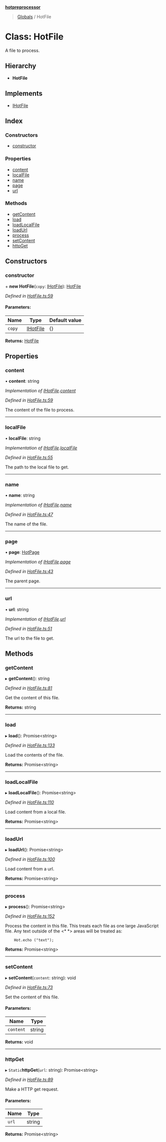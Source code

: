 **[hotpreprocessor](../README.md)**

> [Globals](../globals.md) / HotFile

# Class: HotFile

A file to process.

## Hierarchy

* **HotFile**

## Implements

* [IHotFile](../interfaces/ihotfile.md)

## Index

### Constructors

* [constructor](hotfile.md#constructor)

### Properties

* [content](hotfile.md#content)
* [localFile](hotfile.md#localfile)
* [name](hotfile.md#name)
* [page](hotfile.md#page)
* [url](hotfile.md#url)

### Methods

* [getContent](hotfile.md#getcontent)
* [load](hotfile.md#load)
* [loadLocalFile](hotfile.md#loadlocalfile)
* [loadUrl](hotfile.md#loadurl)
* [process](hotfile.md#process)
* [setContent](hotfile.md#setcontent)
* [httpGet](hotfile.md#httpget)

## Constructors

### constructor

\+ **new HotFile**(`copy`: [IHotFile](../interfaces/ihotfile.md)): [HotFile](hotfile.md)

*Defined in [HotFile.ts:59](https://github.com/OurFreeLight/HotPreprocessor/blob/5d07e7d/src/HotFile.ts#L59)*

#### Parameters:

Name | Type | Default value |
------ | ------ | ------ |
`copy` | [IHotFile](../interfaces/ihotfile.md) | {} |

**Returns:** [HotFile](hotfile.md)

## Properties

### content

•  **content**: string

*Implementation of [IHotFile](../interfaces/ihotfile.md).[content](../interfaces/ihotfile.md#content)*

*Defined in [HotFile.ts:59](https://github.com/OurFreeLight/HotPreprocessor/blob/5d07e7d/src/HotFile.ts#L59)*

The content of the file to process.

___

### localFile

•  **localFile**: string

*Implementation of [IHotFile](../interfaces/ihotfile.md).[localFile](../interfaces/ihotfile.md#localfile)*

*Defined in [HotFile.ts:55](https://github.com/OurFreeLight/HotPreprocessor/blob/5d07e7d/src/HotFile.ts#L55)*

The path to the local file to get.

___

### name

•  **name**: string

*Implementation of [IHotFile](../interfaces/ihotfile.md).[name](../interfaces/ihotfile.md#name)*

*Defined in [HotFile.ts:47](https://github.com/OurFreeLight/HotPreprocessor/blob/5d07e7d/src/HotFile.ts#L47)*

The name of the file.

___

### page

•  **page**: [HotPage](hotpage.md)

*Implementation of [IHotFile](../interfaces/ihotfile.md).[page](../interfaces/ihotfile.md#page)*

*Defined in [HotFile.ts:43](https://github.com/OurFreeLight/HotPreprocessor/blob/5d07e7d/src/HotFile.ts#L43)*

The parent page.

___

### url

•  **url**: string

*Implementation of [IHotFile](../interfaces/ihotfile.md).[url](../interfaces/ihotfile.md#url)*

*Defined in [HotFile.ts:51](https://github.com/OurFreeLight/HotPreprocessor/blob/5d07e7d/src/HotFile.ts#L51)*

The url to the file to get.

## Methods

### getContent

▸ **getContent**(): string

*Defined in [HotFile.ts:81](https://github.com/OurFreeLight/HotPreprocessor/blob/5d07e7d/src/HotFile.ts#L81)*

Get the content of this file.

**Returns:** string

___

### load

▸ **load**(): Promise\<string>

*Defined in [HotFile.ts:133](https://github.com/OurFreeLight/HotPreprocessor/blob/5d07e7d/src/HotFile.ts#L133)*

Load the contents of the file.

**Returns:** Promise\<string>

___

### loadLocalFile

▸ **loadLocalFile**(): Promise\<string>

*Defined in [HotFile.ts:110](https://github.com/OurFreeLight/HotPreprocessor/blob/5d07e7d/src/HotFile.ts#L110)*

Load content from a local file.

**Returns:** Promise\<string>

___

### loadUrl

▸ **loadUrl**(): Promise\<string>

*Defined in [HotFile.ts:100](https://github.com/OurFreeLight/HotPreprocessor/blob/5d07e7d/src/HotFile.ts#L100)*

Load content from a url.

**Returns:** Promise\<string>

___

### process

▸ **process**(): Promise\<string>

*Defined in [HotFile.ts:152](https://github.com/OurFreeLight/HotPreprocessor/blob/5d07e7d/src/HotFile.ts#L152)*

Process the content in this file. This treats each file as one large JavaScript
file. Any text outside of the <* *> areas will be treated as:

		Hot.echo ("text");

**Returns:** Promise\<string>

___

### setContent

▸ **setContent**(`content`: string): void

*Defined in [HotFile.ts:73](https://github.com/OurFreeLight/HotPreprocessor/blob/5d07e7d/src/HotFile.ts#L73)*

Set the content of this file.

#### Parameters:

Name | Type |
------ | ------ |
`content` | string |

**Returns:** void

___

### httpGet

▸ `Static`**httpGet**(`url`: string): Promise\<string>

*Defined in [HotFile.ts:89](https://github.com/OurFreeLight/HotPreprocessor/blob/5d07e7d/src/HotFile.ts#L89)*

Make a HTTP get request.

#### Parameters:

Name | Type |
------ | ------ |
`url` | string |

**Returns:** Promise\<string>
